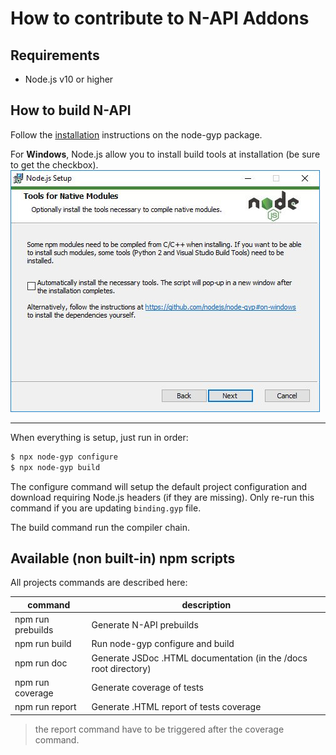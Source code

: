 # How to contribute to N-API Addons

## Requirements
- Node.js v10 or higher

## How to build N-API
Follow the [installation](https://github.com/nodejs/node-gyp#installation) instructions on the node-gyp package.

For **Windows**, Node.js allow you to install build tools at installation (be sure to get the checkbox).
![](./images/build_tools.jpg)

---
When everything is setup, just run in order:
```bash
$ npx node-gyp configure
$ npx node-gyp build
```

The configure command will setup the default project configuration and download requiring Node.js headers (if they are missing). Only re-run this command if you are updating `binding.gyp` file.

The build command run the compiler chain.

## Available (non built-in) npm scripts
All projects commands are described here:

| command | description |
| --- | --- |
| npm run prebuilds | Generate N-API prebuilds |
| npm run build | Run node-gyp configure and build |
| npm run doc | Generate JSDoc .HTML documentation (in the /docs root directory) |
| npm run coverage | Generate coverage of tests |
| npm run report | Generate .HTML report of tests coverage |

> the report command have to be triggered after the coverage command.

